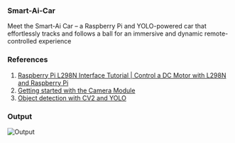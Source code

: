 ### Smart-Ai-Car

Meet the Smart-Ai Car – a Raspberry Pi and YOLO-powered car that effortlessly tracks and follows a ball for an immersive and dynamic remote-controlled experience

### References 

1) [ Raspberry Pi L298N Interface Tutorial | Control a DC Motor with L298N and Raspberry Pi ](https://www.electronicshub.org/raspberry-pi-l298n-interface-tutorial-control-dc-motor-l298n-raspberry-pi/)
2) [ Getting started with the Camera Module ](https://projects.raspberrypi.org/en/projects/getting-started-with-picamera)
3) [ Object detection with CV2 and YOLO ](https://www.youtube.com/watch?v=GRtgLlwxpc4)

### Output 


![Output](https://github.com/SadhaSivamx/Smart-Ai-Car/assets/106687593/d45f6c26-7714-4704-b3e9-4345e008bb9b)
